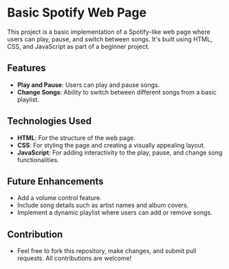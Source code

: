 # Basic Spotify Web Page

This project is a basic implementation of a Spotify-like web page where users can play, pause, and switch between songs. It's built using HTML, CSS, and JavaScript as part of a beginner project.

## Features

- **Play and Pause**: Users can play and pause songs.
- **Change Songs**: Ability to switch between different songs from a basic playlist.

## Technologies Used

- **HTML**: For the structure of the web page.
- **CSS**: For styling the page and creating a visually appealing layout.
- **JavaScript**: For adding interactivity to the play, pause, and change song functionalities.

## Future Enhancements
- Add a volume control feature.
- Include song details such as artist names and album covers.
- Implement a dynamic playlist where users can add or remove songs.

## Contribution
- Feel free to fork this repository, make changes, and submit pull requests. All contributions are welcome!
